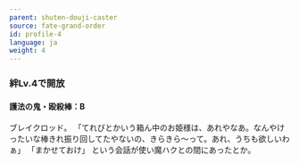 ```yaml
---
parent: shuten-douji-caster
source: fate-grand-order
id: profile-4
language: ja
weight: 4
---
```


### 絆Lv.4で開放

#### 護法の鬼・殴殺棒：B

ブレイクロッド。
「てれびとかいう箱ん中のお姫様は、あれやなあ。なんやけったいな棒きれ振り回してたやないの、きらきら～って。あれ、うちも欲しいわぁ」
「まかせておけ」
という会話が使い魔ハクとの間にあったとか。
